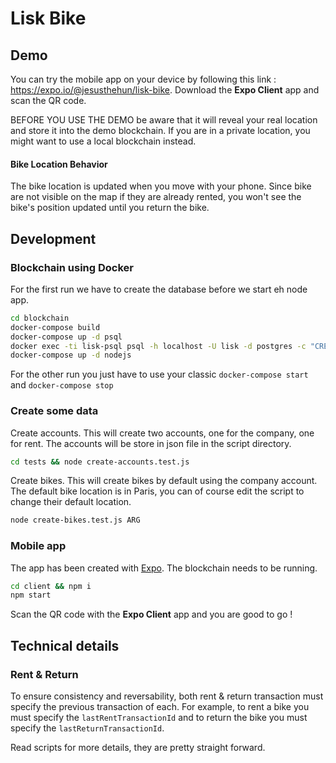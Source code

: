 # Lisk Bike

## Demo

You can try the mobile app on your device by following this link : https://expo.io/@jesusthehun/lisk-bike.
Download the **Expo Client** app and scan the QR code.

BEFORE YOU USE THE DEMO be aware that it will reveal your real location and store it into the demo blockchain.
If you are in a private location, you might want to use a local blockchain instead.

#### Bike Location Behavior

The bike location is updated when you move with your phone.
Since bike are not visible on the map if they are already rented, you won't see the bike's position updated until you return the bike.


## Development

### Blockchain using Docker

For the first run we have to create the database before we start eh node app.

````bash
cd blockchain
docker-compose build
docker-compose up -d psql
docker exec -ti lisk-psql psql -h localhost -U lisk -d postgres -c "CREATE DATABASE lisk_dev OWNER lisk"
docker-compose up -d nodejs
````

For the other run you just have to use your classic `docker-compose start` and `docker-compose stop`

### Create some data

Create accounts. This will create two accounts, one for the company, one for rent.
 The accounts will be store in json file in the script directory.

````bash
cd tests && node create-accounts.test.js 
````

Create bikes. This will create <ARG> bikes by default using the company account.
The default bike location is in Paris, you can of course edit the script to change their default location.

````bash
node create-bikes.test.js ARG
````

### Mobile app

The app has been created with [Expo](https://expo.io/learn).
The blockchain needs to be running.

```bash
cd client && npm i
npm start
```

Scan the QR code with the **Expo Client** app and you are good to go !

## Technical details

### Rent & Return

To ensure consistency and reversability, both rent & return transaction must specify the previous transaction of each.
For example, to rent a bike you must specify the `lastRentTransactionId` and to return the bike you must specify the `lastReturnTransactionId`.

Read scripts for more details, they are pretty straight forward.
